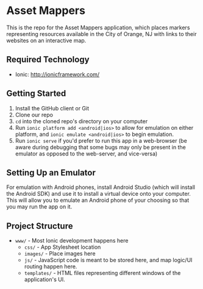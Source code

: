 # Asset Mappers
This is the repo for the Asset Mappers application, which places markers representing resources available in the City of Orange, NJ with links to their websites on an interactive map.

## Required Technology
* Ionic: http://ionicframework.com/

## Getting Started  
1. Install the GitHub client or Git  
2. Clone our repo
3. `cd` into the cloned repo's directory on your computer
4. Run `ionic platform add <android|ios>` to allow for emulation on either platform, and `ionic emulate <android|ios>` to begin emulation.       
5. Run `ionic serve` if you'd prefer to run this app in a web-browser (be aware during debugging that some bugs may only be present in the emulator as opposed to the web-server, and vice-versa)  


## Setting Up an Emulator
For emulation with Android phones, install Android Studio (which will install the Android SDK) and use it to install a virtual device onto your computer.  This will allow you to emulate an Android phone of your choosing so that you may run the app on it. 


## Project Structure
* `www/` - Most Ionic development happens here
	* `css/` - App Stylesheet location
	* `images/` - Place images here
	* `js/` - JavaScript code is meant to be stored here, and map logic/UI routing happen here.
	* `templates/` - HTML files representing different windows of the application's UI.